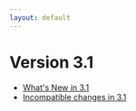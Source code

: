 ```yaml
---
layout: default
---
```

Version 3.1
===========

- [What's New in 3.1](NewFeatures31.md)
- [Incompatible changes in 3.1](UpgradingChanges31.md)
